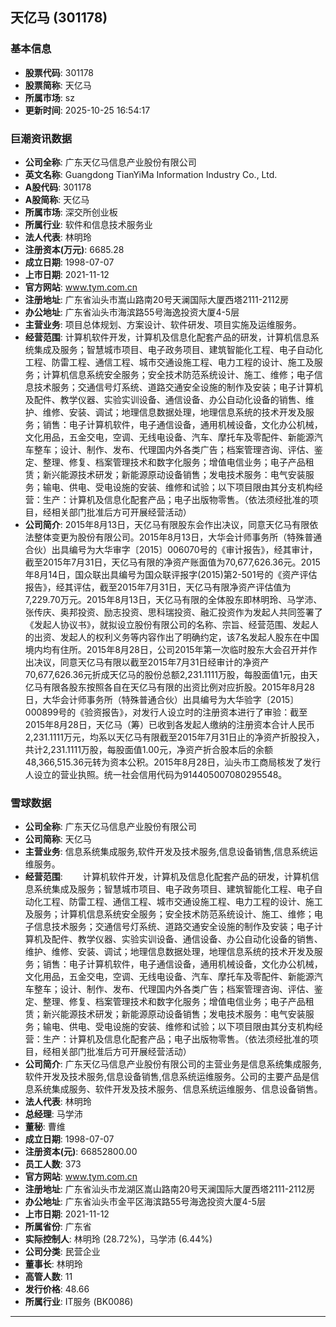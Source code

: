 ## 天亿马 (301178)

### 基本信息

- **股票代码**: 301178
- **股票简称**: 天亿马
- **所属市场**: sz
- **更新时间**: 2025-10-25 16:54:17

### 巨潮资讯数据

- **公司全称**: 广东天亿马信息产业股份有限公司
- **英文名称**: Guangdong TianYiMa Information Industry Co., Ltd.
- **A股代码**: 301178
- **A股简称**: 天亿马
- **所属市场**: 深交所创业板
- **所属行业**: 软件和信息技术服务业
- **法人代表**: 林明玲
- **注册资本(万元)**: 6685.28
- **成立日期**: 1998-07-07
- **上市日期**: 2021-11-12
- **官方网站**: www.tym.com.cn
- **注册地址**: 广东省汕头市嵩山路南20号天澜国际大厦西塔2111-2112房
- **办公地址**: 广东省汕头市海滨路55号海逸投资大厦4-5层
- **主营业务**: 项目总体规划、方案设计、软件研发、项目实施及运维服务。
- **经营范围**: 计算机软件开发，计算机及信息化配套产品的研发，计算机信息系统集成及服务；智慧城市项目、电子政务项目、建筑智能化工程、电子自动化工程、防雷工程、通信工程、城市交通设施工程、电力工程的设计、施工及服务；计算机信息系统安全服务；安全技术防范系统设计、施工、维修；电子信息技术服务；交通信号灯系统、道路交通安全设施的制作及安装；电子计算机及配件、教学仪器、实验实训设备、通信设备、办公自动化设备的销售、维护、维修、安装、调试；地理信息数据处理，地理信息系统的技术开发及服务；销售：电子计算机软件，电子通信设备，通用机械设备，文化办公机械，文化用品，五金交电，空调、无线电设备、汽车、摩托车及零配件、新能源汽车整车；设计、制作、发布、代理国内外各类广告；档案管理咨询、评估、鉴定、整理、修复、档案管理技术和数字化服务；增值电信业务；电子产品租赁；新兴能源技术研发；新能源原动设备销售；发电技术服务：电气安装服务；输电、供电、受电设施的安装、维修和试验；以下项目限由其分支机构经营：生产：计算机及信息化配套产品；电子出版物零售。（依法须经批准的项目，经相关部门批准后方可开展经营活动）
- **公司简介**: 2015年8月13日，天亿马有限股东会作出决议，同意天亿马有限依法整体变更为股份有限公司。2015年8月13日，大华会计师事务所（特殊普通合伙）出具编号为大华审字〔2015〕006070号的《审计报告》，经其审计，截至2015年7月31日，天亿马有限的净资产账面值为70,677,626.36元。2015年8月14日，国众联出具编号为国众联评报字(2015)第2-501号的《资产评估报告》，经其评估，截至2015年7月31日，天亿马有限净资产评估值为7,229.70万元。2015年8月13日，天亿马有限的全体股东即林明玲、马学沛、张传庆、奥邦投资、励志投资、思科瑞投资、融汇投资作为发起人共同签署了《发起人协议书》，就拟设立股份有限公司的名称、宗旨、经营范围、发起人的出资、发起人的权利义务等内容作出了明确约定，该7名发起人股东在中国境内均有住所。2015年8月28日，公司2015年第一次临时股东大会召开并作出决议，同意天亿马有限以截至2015年7月31日经审计的净资产70,677,626.36元折成天亿马的股份总额2,231.1111万股，每股面值1元，由天亿马有限各股东按照各自在天亿马有限的出资比例对应折股。2015年8月28日，大华会计师事务所（特殊普通合伙）出具编号为大华验字〔2015〕000899号的《验资报告》，对发行人设立时的注册资本进行了审验：截至2015年8月28日，天亿马（筹）已收到各发起人缴纳的注册资本合计人民币2,231.1111万元，均系以天亿马有限截至2015年7月31日止的净资产折股投入，共计2,231.1111万股，每股面值1.00元，净资产折合股本后的余额48,366,515.36元转为资本公积。2015年8月28日，汕头市工商局核发了发行人设立的营业执照。统一社会信用代码为914405007080295548。

### 雪球数据

- **公司全称**: 广东天亿马信息产业股份有限公司
- **公司简称**: 天亿马
- **主营业务**: 信息系统集成服务,软件开发及技术服务,信息设备销售,信息系统运维服务。
- **经营范围**: 　　计算机软件开发，计算机及信息化配套产品的研发，计算机信息系统集成及服务；智慧城市项目、电子政务项目、建筑智能化工程、电子自动化工程、防雷工程、通信工程、城市交通设施工程、电力工程的设计、施工及服务；计算机信息系统安全服务；安全技术防范系统设计、施工、维修；电子信息技术服务；交通信号灯系统、道路交通安全设施的制作及安装；电子计算机及配件、教学仪器、实验实训设备、通信设备、办公自动化设备的销售、维护、维修、安装、调试；地理信息数据处理，地理信息系统的技术开发及服务；销售：电子计算机软件，电子通信设备，通用机械设备，文化办公机械，文化用品，五金交电，空调、无线电设备、汽车、摩托车及零配件、新能源汽车整车；设计、制作、发布、代理国内外各类广告；档案管理咨询、评估、鉴定、整理、修复、档案管理技术和数字化服务；增值电信业务；电子产品租赁；新兴能源技术研发；新能源原动设备销售；发电技术服务：电气安装服务；输电、供电、受电设施的安装、维修和试验；以下项目限由其分支机构经营：生产：计算机及信息化配套产品；电子出版物零售。（依法须经批准的项目，经相关部门批准后方可开展经营活动）
- **公司简介**: 广东天亿马信息产业股份有限公司的主营业务是信息系统集成服务,软件开发及技术服务,信息设备销售,信息系统运维服务。公司的主要产品是信息系统集成服务、软件开发及技术服务、信息系统运维服务、信息设备销售。
- **法人代表**: 林明玲
- **总经理**: 马学沛
- **董秘**: 曹维
- **成立日期**: 1998-07-07
- **注册资本(元)**: 66852800.00
- **员工人数**: 373
- **官方网站**: www.tym.com.cn
- **注册地址**: 广东省汕头市龙湖区嵩山路南20号天澜国际大厦西塔2111-2112房
- **办公地址**: 广东省汕头市金平区海滨路55号海逸投资大厦4-5层
- **上市日期**: 2021-11-12
- **所属省份**: 广东省
- **实际控制人**: 林明玲 (28.72%)，马学沛 (6.44%)
- **公司分类**: 民营企业
- **董事长**: 林明玲
- **高管人数**: 11
- **发行价格**: 48.66
- **所属行业**: IT服务 (BK0086)

---